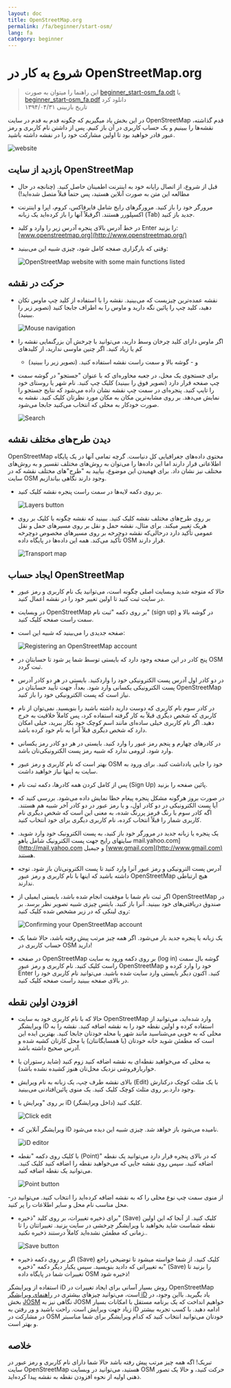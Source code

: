 ```yaml
---
layout: doc
title: OpenStreetMap.org
permalink: /fa/beginner/start-osm/
lang: fa
category: beginner
---
```


شروع به کار در OpenStreetMap.org
====================================

>این راهنما را میتوان به صورت [beginner_start-osm_fa.odt](/files/beginner_start-osm_fa.odt) یا [beginner_start-osm_fa.pdf](/files/beginner_start-osm_fa.pdf) دانلود کرد  
تاریخ بازبینی ۱۳۹۴/۰۴/۳۱  

در این بخش یاد میگیریم که چگونه قدم به قدم
در سایت OpenStreetMap قدم گذاشته، نقشه‌ها را ببینیم و یک حساب کاربری در آن باز کنیم.
پس از داشتن نام کاربری و رمز عبور فادر خواهید بود
تا اولین مشارکت خود را در نفشه داشته باشید.

![website][]

بازدید از سایت OpenStreetMap
-------------------------------

- قبل از شروع، از اتصال رایانه خود به اینترنت اطمینان حاصل کنید.
    (چنانچه در حال مطالعه این متن به صورت آنلاین هستید، پس حتماً قبلاً متصل شده‌اید!)
- مرورگر خود را باز کنید. مرورگرهای رایج شامل فایرفاکس، کروم، اپرا و اینترنت
    اکسپلورر هستند. اگرقبلاً آنها را باز کرده‌اید یک زبانه (Tab) جدید باز کنید.
- در خط آدرس بالای پنجره آدرس زیر را وارد و کلید Enter را بزنید:
    [www.openstreetmap.org](http://www.openstreetmap.org/)
- وقتی که بارگزاری صفجه کامل شود، چیزی شبیه این
    می‌بینید:

    ![OpenStreetMap website with some main functions listed][]

حرکت در نقشه
----------------

- نقشه عمده‌ترین چیزیست که می‌بینید. نقشه را با
    استفاده از کلید چپ ماوس تکان دهید، کلید چپ را پائین نگه دارید و
    ماوس را به اطراف جابجا کنید (تصویر زیر را ببینید).

    ![Mouse navigation][]

- اگر ماوس دارای کلید چرخان وسط دارید، می‌توانید با چرخش آن بزرگنمایی نقشه را کم یا زیاد کنید.
    اگر چنین ماوسی ندارید، از کلیدهای
    + و - گوشه بالا و سمت راست نقشه استفاده کنید. (تصویر زیر را
    ببینید)
- برای جستجوی یک محل، در جعبه محاوره‌ای که با عنوان "جستجو" در گوشه 
    سمت چپ صفحه قرار  دارد (تصویر فوق را ببینید) کلیک چپ کنید. نام
    شهر یا روستای خود را تایپ کنید. پنجره‌ای 
    در سمت چپ نقشه نشان داده می‌شود که نتایج جستجو را نمایش می‌دهد. بر روی 
    مشابه‌ترین مکان به مکان مورد نظرتان کلیک کنید. نقشه 
    به صورت خودکار به محلی که انتخاب می‌کنید جابجا می‌شود.

    ![Search][]
   

دیدن طرح‌های مختلف نقشه
------------------------

OpenStreetMap محتوی داده‌های جغرافیایی کل دنیاست. گرچه 
تمامی آنها در یک پایگاه اطلاعاتی قرار دارند اما این داده‌ها را می‌توان 
به روش‌های مختلف تقسیر و به روش‌های مختلف نیز نشان داد. برای فهمیدن این موضوع، بیایید به "طرح"های مختلف نقشه که در سایت OSM وجود دارند
نگاهی بیاندازیم.

- بر روی دکمه لایه‌ها در سمت راست پنجره نقشه کلیک کنید.

    ![Layers button][]

- بر روی طرح‌های مختلف نقشه کلیک کنید. ببینید که نقشه چگونه
    با کلیک بر روی هریک تغییر میکند. برای مثال، نقشه حمل و نقل بر روی 
    مسیرهای حمل و نقل عمومی تأکید دارد درحالی‌که نقشه دوچرخه بر روی مسیرهای مخصوص دوچرخه تأکید
    می‌کند. همه این داده‌ها در پایگاه داده OSM
    قرار دارند.

    ![Transport map][]

ایجاد حساب OpenStreetMap
-------------------------------

- حالا که متوجه شدید وبسایت اصلی چگونه است، می‌توانید
    یک نام کاربری و رمز عبور در سایت ثبت کنید تا اولین
    تغییر خود را در نقشه اعمال کنید.
- در وبسایت OpenStreetMap بر روی دکمه "ثبت نام" (sign up) در گوشه بالا و سمت
     راست صفحه کلیک کنید.
- صفحه جدیدی را می‌بینید که شبیه این است:

    ![Registering an OpenStreetMap account][]

- پنج کادر در این صفحه وجود دارد که بایستی توسط شما پر شود
    تا حسابتان در OSM ثبت گردد.
- در دو کادر اول آدرس پست الکترونیکی خود را واردکنید. بایستی
    در هر دو کادر آدرس پست الکترونیکی یکسانی وارد شود. بعداً، جهت تأیید حسابتان در 
    OpenStreetMap نیاز است که پست الکترونیکی خود را باز کنید.
- در کادر سوم نام کاربری که دوست دارید داشته باشید را بنویسید.
    نمی‌توان از نام کاربری که شخص دیگری قبلاً  به کار گرفته استفاده کرد،
    پس کاملاً خلاقیت به خرج دهید. اگر نام کاربری خیلی ساده‌ای مانند اسم کوچک خود 
    بکار ببرید، خیلی امکان دارد که شخص دیگری قبلاً آنرا 
    به نام خود کرده باشد.
- در کادرهای چهارم و پنجم رمز عبور را وارد کنید. بایستی در 
    هر دو کادر رمز یکسانی وارد شود. لزومی ندارد که 
    شبیه رمز پست الکترونیکی‌تان باشد.
- بهتر است که نام کاربری و رمز عبور OSM خود را جایی یادداشت کنید. برای
    ورود به سایت به اینها نیاز خواهید داشت.
- پس از کامل کردن همه کادرها، دکمه ثبت نام (Sign Up) 
    پائین صفحه را بزنید.
- در صورت بروز هرگونه مشکل پنجره پیغام خطا نمایش داده می‌شود. بررسی کنید که آیا
    پست الکترونیکی در دو کادر اول، و یا 
    رمز عبور در دو کادر آخر شبیه هم هستند. اگه کادر سوم با رنگ قرمز پررنگ شده، 
    به معنی این است که شخص دیگری
    نام کاربری شمار را قبلاً انتخاب کرده، نام کاربری دیگری برای خود انتخاب کنید.
- یک پنجره یا زبانه جدید در مرورگر خود باز کنید، به پست الکترونیک خود
    وارد شوید. سایتهای رایج جهت پست الکترونیک شامل یاهو mail.yahoo.com](http://mail.yahoo.com 
    و جیمیل [www.gmail.com](http://www.gmail.com) هستند.
- آدرس پست الترونیکی و رمز عبور آنرا وارد کنید تا پست الکترونی‌تان باز شود.
    توجه داشته باشید که اینها با نام کاربری و رمز عبور OpenStreetMap هیچ 
    ارتباطی ندارند.
- اگر ثبت نام شما با موفقیت انجام شده باشد، بایستی ایمیلی از 
    OpenStreetMap در صندوق دریافتی‌های خود ببینید. آنرا باز کنید. بایتس چیزی شبیه تصویر
    نظر برسد. بر روی لینکی که در زیر 
    مشخص شده کلیک کنید:

    ![Confirming your OpenStreetMap account][]

- یک زبانه یا پنجره جدید باز می‌شود. اگر همه چیز مرتب پیش رفته باشد، حالا 
    شما یک حساب کاربری در OSM دارید!
- در صفحه OpenStreetMap بر روی دکمه ورود به سایت (log in) گوشه بال سمت راست کلیک کنید.
    نام کاربری و رمز عبور OpenStreetMap خود را وارد کرده و Enter کنید.
    اکنون دیگر بایستی وارد سایت شده باشید. می‌توانید نام کاربری خود را در بالای صفحه ببینید
     راست صفحه کلیک کنید.

افزودن اولین نقطه
------------------------

- حالا که با نام کاربری خود به سایت OpenStreetMap وارد شده‌اید،
    ‌می‌توانید از ویرایشگر iD استفاده کرده و اولین نقطه خود را به نقشه 
    اضافه کنید.
نقشه را به محلی که به خوبی می‌شناسید مانند شهر یا محله خودتان 
    جابجا کنید. بهترین ایده این است که مطمئن شوید خانه خودتان (یا همسایگانتان) یا محل کارتان کشیه شده و آدرس صحیح داشته باشد.   
- به محلی که می‌خواهید نقطه‌ای به نقشه اضافه کنید زوم کنید (شاید رستوران یا خواربارفروشی نزدیک محل‌تان هنوز کشیده نشده باشد).
- بالای نقشه طرف چپ، یک زبانه به نام ویرایش (Edit) با یک 
    مثلث کوچک درکنارش وجود دارد.بر روی مثلث کوچک کلیک کنید. یک منوی پائین‌افتادنی 
    می‌بینید.
- بر روی "ویرایش با iD (داخل ویرایشگر) کلیک کنید.

    ![Click edit][]

- ویرایشگر آنلاین که iD نامیده می‌شود باز خواهد شد. چیزی شبیه این دیده می‌شود.

    ![iD editor][]

- با کلیک روی دکمه "نقطه (Point)" که در بالای پنجره قرار دارد 
    می‌توانید یک نقطه اضافه کنید. سپس روی نقشه جایی که می‌خواهید نقطه را اضافه کنید کلیک کنید.
    می‌توانید یک نقطه اضافه کنید. 

    ![Point button][]    

-از منوی سمت چپ نوع محلی را که به نقشه اضافه کرده‌اید 
    را انتخاب کنید. می‌توانید در محل مناسب نام محل و سایر اطلاعات را 
    پر کنید.
- برای ذخیره تغییرات، بر روی کلید "ذخیره" (Save)  کلیک کنید. از آنجا که این اولین
    نقطه شماست شاید بخواهید با ویرایشگر چرخشی در سایت بزنید. تغییراتتان را تا زمانی که
    مطمئن نشده‌اید کاملاً درستند ذخیره نکنید..

    ![Save button][]    

- اگر بر روی دکمه ذخیره (Save) کلیک کنید، از شما خواسته میشود تا توضیحی راجع به تغییراتی که دادید بنویسید.
    سپس یکبار دیگر دکمه "ذخیره" (Save) را بزنید تا تغییرات شما در
    پایگاه داده OSM ذخیره شود!


استفاده از ویرایشگر iD روش بسیار آسانی برای ایجاد تغییرات در OpenStreetMap است، می‌توانید چیزهای بیشتری در [راهنمای ویرایشگر iD](/fa/beginner/id-editor/) یاد بگیرید. بااین وجود، در بخش [JOSM](/fa/josm/) نگاهی نیز
به JOSM خواهیم انداخت که یک برنامه مستقل با امکانات بسیار زیاد جهت ویرایش است. راحت باشید و 
ور رفتن به iD ادامه دهید. با کسب تجربه بیشتر در مشارکت در OSM خودتان می‌توانید انتخاب کنید که 
کدام ویرایشگر برای شما مناسبتر و بهتر است.

خلاصه
-------

تبریک! اگه همه چیز مرتب پیش رفته باشد حالا شما دارای نام کاربری
و رمز عبور در سایت OpenStreetMap هستید، می‌توانید در وبسایت OSM حرکت کنید، و حالا یک تصور ذهنی
اولیه از نحوه افزودن نقطه به نقشه پیدا کرده‌اید.



[website]: /images/beginner/start-osm_website.png
[OpenStreetMap website with some main functions listed]: /images/beginner/osm-website-main-functions.png
[Mouse navigation]: /images/beginner/mouse-navigation.png
[Search]: /images/beginner/search.png
[Layers button]: /images/beginner/layers.png
[Transport map]: /images/beginner/transport-map.png
[Registering an OpenStreetMap account]: /images/beginner/registering-account.png
[Confirming your OpenStreetMap account]: /images/beginner/confirming-account.png
[Click edit]: /images/beginner/click-edit.png
[iD editor]: /images/beginner/id-editor.png
[Point button]: /images/beginner/point-button.png
[Save button]: /images/beginner/save-button.png